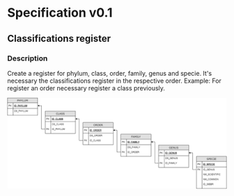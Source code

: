 # Specification v0.1

## Classifications register

### Description
Create a register for phylum, class, order, family, genus and specie. It's necessary the classifications register in the respective order. Example: For register an order necessary register a class previously.

![SPECIE_CLASSIFICATION](images/PROJECT_ZERU_SPECIE_CLASSIFICATION.png)
